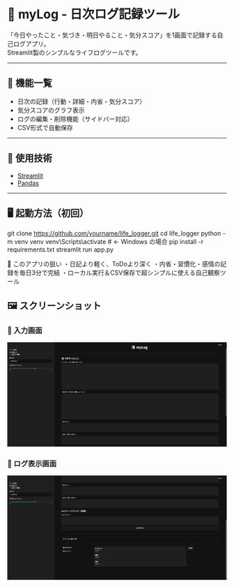 # 📝 myLog - 日次ログ記録ツール

「今日やったこと・気づき・明日やること・気分スコア」を1画面で記録する自己ログアプリ。  
Streamlit製のシンプルなライフログツールです。

---

## 🚀 機能一覧

- 日次の記録（行動・詳細・内省・気分スコア）
- 気分スコアのグラフ表示
- ログの編集・削除機能（サイドバー対応）
- CSV形式で自動保存

---

## 🧰 使用技術

- [Streamlit](https://streamlit.io/)
- [Pandas](https://pandas.pydata.org/)

---

## 🖥️ 起動方法（初回）

git clone https://github.com/yourname/life_logger.git
cd life_logger
python -m venv venv
venv\Scripts\activate   # ← Windows の場合
pip install -r requirements.txt
streamlit run app.py


🧠 このアプリの狙い
・日記より軽く、ToDoより深く
・内省・習慣化・感情の記録を毎日3分で完結
・ローカル実行＆CSV保存で超シンプルに使える自己観察ツール

## 🖼️ スクリーンショット
### 📝 入力画面
![入力画面](images/screenshot1.png)

### 📖 ログ表示画面
![ログ画面](images/screenshot2.png)